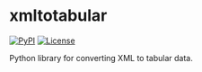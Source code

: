 # xmltotabular

[![PyPI](https://img.shields.io/pypi/v/xmltotabular.svg)](https://pypi.org/project/xmltotabular/)
[![License](https://img.shields.io/github/license/simonwiles/xmltotabular)](https://github.com/simonw/sqlite-utils/blob/main/LICENSE)

Python library for converting XML to tabular data.

